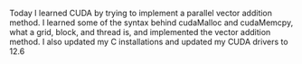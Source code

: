 Today I learned CUDA by trying to implement a parallel vector addition method. I learned some of the syntax behind cudaMalloc and cudaMemcpy, what a grid, block, and thread is, and implemented the vector addition method. I also updated my C installations and updated my CUDA drivers to 12.6